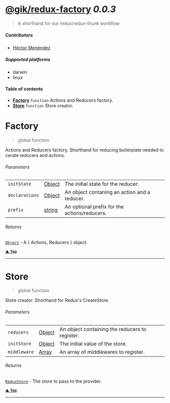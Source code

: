 # [@gik/redux-factory](https://github.com/gikmx/redux-factory#readme) *0.0.3*
> A shorthand for our redux/redux-thunk workflow

##### Contributors
- [Héctor Menéndez](mailto:hector@gik.mx) []()

##### Supported platforms
- darwin
- linux

#### <a name="table-of-contents"></a> Table of contents
- **[Factory](#Factory)** `function` Actions and Reducers factory.
- **[Store](#Store)** `function` Store creator.


# <a name="Factory"></a> Factory
> global  function


Actions and Reducers factory.
Shorthand for reducing boilerplate needed to cerate reducers and actions.

###### Parameters
<table>
    <tr>
        <td style="white-space: nowrap;">
            <code>initState</code>
        </td>
        <td style="white-space: nowrap;">
                <a href="#Object">Object</a>
        </td>
        <td>The initial state for the reducer.</td>
    </tr><tr>
        <td style="white-space: nowrap;">
            <code>declarations</code>
        </td>
        <td style="white-space: nowrap;">
                <a href="#Object">Object</a>
        </td>
        <td>An object contaning an action and a reducer.</td>
    </tr><tr>
        <td style="white-space: nowrap;">
            <code>prefix</code>
        </td>
        <td style="white-space: nowrap;">
                <a href="#string">string</a>
        </td>
        <td>An optional prefix for the actions/reducers.</td>
    </tr>
</table>


###### Returns
 [`Object`](#Object) <span style="font-weight:normal"> - A { Actions, Reducers } object.</span>

<small>**[▲ Top](#table-of-contents)**</small>

---

# <a name="Store"></a> Store
> global  function


Store creator.
Shorthand for Redux's CreateStore.

###### Parameters
<table>
    <tr>
        <td style="white-space: nowrap;">
            <code>reducers</code>
        </td>
        <td style="white-space: nowrap;">
                <a href="#Object">Object</a>
        </td>
        <td>An object containing the reducers to register.</td>
    </tr><tr>
        <td style="white-space: nowrap;">
            <code>initStore</code>
        </td>
        <td style="white-space: nowrap;">
                <a href="#Object">Object</a>
        </td>
        <td>The initial value of the store.</td>
    </tr><tr>
        <td style="white-space: nowrap;">
            <code>middleware</code>
        </td>
        <td style="white-space: nowrap;">
                <a href="#Array">Array</a>
        </td>
        <td>An array of middlewares to register.</td>
    </tr>
</table>


###### Returns
 [`ReduxStore`](#ReduxStore) <span style="font-weight:normal"> - The store to pass to the provider.</span>

<small>**[▲ Top](#table-of-contents)**</small>

---

